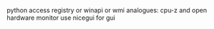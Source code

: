 python access registry or winapi or wmi
analogues: cpu-z and open hardware monitor
use nicegui for gui